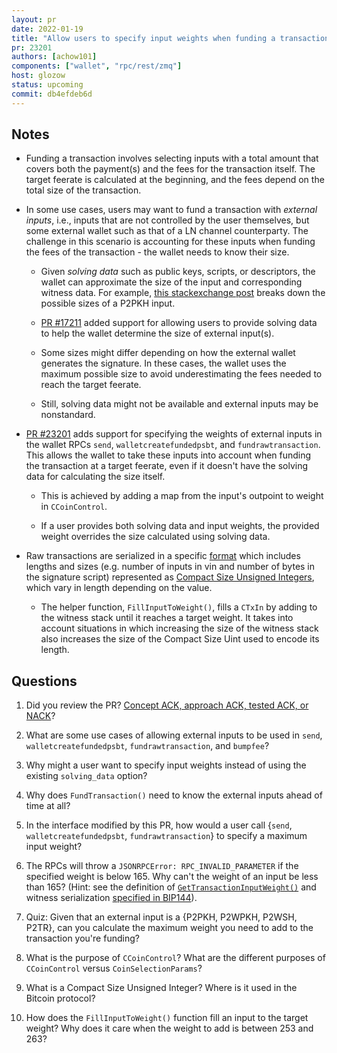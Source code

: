 ```yaml
---
layout: pr
date: 2022-01-19
title: "Allow users to specify input weights when funding a transaction"
pr: 23201
authors: [achow101]
components: ["wallet", "rpc/rest/zmq"]
host: glozow
status: upcoming
commit: db4efdeb6d
---
```


## Notes

* Funding a transaction involves selecting inputs with a total amount that covers both the
  payment(s) and the fees for the transaction itself. The target feerate is calculated at the
  beginning, and the fees depend on the total size of the transaction.

* In some use cases, users may want to fund a transaction with *external inputs*, i.e., inputs that
  are not controlled by the user themselves, but some external wallet such as that of a LN
  channel counterparty. The challenge in this scenario is accounting for these inputs when funding
  the fees of the transaction - the wallet needs to know their size.

    - Given *solving data* such as public keys, scripts, or descriptors, the wallet can approximate
      the size of the input and corresponding witness data. For example,
      [this stackexchange post](https://bitcoin.stackexchange.com/questions/48279/how-big-is-the-input-of-a-p2pkh-transaction)
      breaks down the possible sizes of a P2PKH input.

    - [PR #17211](https://github.com/bitcoin/bitcoin/pull/17211) added support for allowing
      users to provide solving data to help the wallet determine the size of external input(s).

    - Some sizes might differ depending on how the external wallet generates the signature. In these
      cases, the wallet uses the maximum possible size to avoid underestimating the fees needed to
      reach the target feerate.

    - Still, solving data might not be available and external inputs may be nonstandard.

* [PR #23201](https://github.com/bitcoin/bitcoin/pull/23201) adds support for specifying the weights
  of external inputs in the wallet RPCs `send`, `walletcreatefundedpsbt`, and `fundrawtransaction`.
  This allows the wallet to take these inputs into account when funding the transaction at a target
  feerate, even if it doesn't have the solving data for calculating the size itself.

    - This is achieved by adding a map from the input's outpoint to weight in `CCoinControl`.

    - If a user provides both solving data and input weights, the provided weight overrides the size
      calculated using solving data.

* Raw transactions are serialized in a specific
  [format](https://developer.bitcoin.org/reference/transactions.html#raw-transaction-format) which
  includes lengths and sizes (e.g. number of inputs in vin and number of bytes in the signature
  script) represented as [Compact Size Unsigned
  Integers](https://github.com/bitcoin/bitcoin/blob/623745ca74cf3f54b474dac106f5802b7929503f/src/serialize.h#L240),
  which vary in length depending on the value.

    - The helper function, `FillInputToWeight()`, fills a `CTxIn` by adding to the witness stack
      until it reaches a target weight.  It takes into account situations in which increasing the
      size of the witness stack also increases the size of the Compact Size Uint used to encode its length.

## Questions

1. Did you review the PR? [Concept ACK, approach ACK, tested ACK, or
   NACK](https://github.com/bitcoin/bitcoin/blob/master/CONTRIBUTING.md#peer-review)?

2. What are some use cases of allowing external inputs to be used in `send`,
   `walletcreatefundedpsbt`, `fundrawtransaction`, and `bumpfee`?

3. Why might a user want to specify input weights instead of using the existing `solving_data` option?

4. Why does `FundTransaction()` need to know the external inputs ahead of time at all?

5. In the interface modified by this PR, how would a user call {`send`, `walletcreatefundedpsbt`,
   `fundrawtransaction`} to specify a maximum input weight?

6. The RPCs will throw a `JSONRPCError: RPC_INVALID_PARAMETER` if the specified weight is below 165.
   Why can't the weight of an input be less than 165? (Hint: see the definition of
[`GetTransactionInputWeight()`](https://github.com/bitcoin/bitcoin/blob/d0bf9bb6a539f151ec92725d20a2b6c22cb095a5/src/consensus/validation.h#L155-L159)
and witness serialization [specified in
BIP144](https://github.com/bitcoin/bips/blob/master/bip-0144.mediawiki#serialization)).

7. Quiz: Given that an external input is a {P2PKH, P2WPKH, P2WSH, P2TR}, can you calculate the
   maximum weight you need to add to the transaction you're funding?

8. What is the purpose of `CCoinControl`? What are the different purposes of `CCoinControl` versus
   `CoinSelectionParams`?

9. What is a Compact Size Unsigned Integer? Where is it used in the Bitcoin protocol?

10. How does the `FillInputToWeight()` function fill an input to the target weight? Why does it care
    when the weight to add is between 253 and 263?


<!-- TODO: After meeting, uncomment and add meeting log between the irc tags
## Meeting Log

{% irc %}
{% endirc %}
-->
